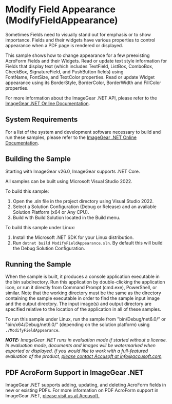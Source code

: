 # Modify Field Appearance (ModifyFieldAppearance)

Sometimes Fields need to visually stand out for emphasis or to show importance. Fields and their widgets have various properties to control appearance when a PDF page is rendered or displayed.

This sample shows how to change appearance for a few preexisting AcroForm Fields and their Widgets. Read or update text style information for Fields that display text (which includes TextField, ListBox, ComboBox, CheckBox, SignatureField, and PushButton fields) using FontName, FontSize, and TextColor properties. Read or update Widget appearance using its BorderStyle, BorderColor, BorderWidth and FillColor properties.

For more information about the ImageGear .NET API, please refer to the [ImageGear .NET Online Documentation](https://help.accusoft.com/ImageGearMP/latest/webframe.html).

## System Requirements

For a list of the system and development software necessary to build and run these samples, please refer to the [ImageGear .NET Online Documentation](https://help.accusoft.com/ImageGearMP/latest/webframe.html#system-requirements.html).

## Building the Sample

Starting with ImageGear v26.0, ImageGear supports .NET Core.

All samples can be built using Microsoft Visual Studio 2022.

To build this sample:

1. Open the .sln file in the project directory using Visual Studio 2022.
2. Select a Solution Configuration (Debug or Release) and an available Solution Platform (x64 or Any CPU).
3. Build with Build Solution located in the Build menu.

To build this sample under Linux:

1. Install the Microsoft .NET SDK for your Linux distribution.
2. Run `dotnet build ModifyFieldAppearance.sln`. By default this will build the Debug Solution Configuration.

## Running the Sample

When the sample is built, it produces a console application executable in the bin subdirectory. Run this application by double-clicking the application icon, or run it directly from Command Prompt (cmd.exe), PowerShell, or similar. Note that the working directory must be the same as the directory containing the sample executable in order to find the sample input image and the output directory. The input image(s) and output directory are specified relative to the location of the application in all of these samples.

To run this sample under Linux, run the sample from "bin/Debug/net6.0/" or "bin/x64/Debug/net6.0/" (depending on the solution platform) using `./ModifyFieldAppearance`.

_**NOTE:** ImageGear .NET runs in evaluation mode if started without a license. In evaluation mode, documents and images will be watermarked when exported or displayed. If you would like to work with a full-featured evaluation of the product, [please contact Accusoft at info@accusoft.com](mailto:info@accusoft.com)._

## PDF AcroForm Support in ImageGear .NET

ImageGear .NET supports adding, updating, and deleting AcroForm fields in new or existing PDFs. For more information on PDF AcroForm support in ImageGear .NET, [please visit us at Accusoft.](https://www.accusoft.com/products/imagegear-collection/imagegear-dot-net/)
